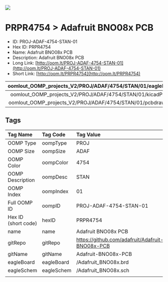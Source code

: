 


  
![][im]
# PRPR4754 > Adafruit BNO08x PCB

- ID: PROJ-ADAF-4754-STAN-01
- Hex ID: PRPR4754
- Name: Adafruit BNO08x PCB
- Description: Adafruit BNO08x PCB
- Long Link: [http://oom.lt/PROJ-ADAF-4754-STAN-01](http://oom.lt/PROJ-ADAF-4754-STAN-01)
- Short Link: [http://oom.lt/PRPR4754](http://oom.lt/PRPR4754)
  

|oomlout_OOMP_projects_V2/PROJ/ADAF/4754/STAN/01/eagleImage.png|oomlout_OOMP_projects_V2/PROJ/ADAF/4754/STAN/01/eagleSchemImage.png|oomlout_OOMP_projects_V2/PROJ/ADAF/4754/STAN/01/kicadPcb3dFront.png|oomlout_OOMP_projects_V2/PROJ/ADAF/4754/STAN/01/kicadPcb3dBack.png|
| :---: | :---: | :---: | :---: |
|oomlout_OOMP_projects_V2/PROJ/ADAF/4754/STAN/01/kicadPcb3d.png|oomlout_OOMP_projects_V2/PROJ/ADAF/4754/STAN/01/bomBack.png|oomlout_OOMP_projects_V2/PROJ/ADAF/4754/STAN/01/bomFront.png|oomlout_OOMP_projects_V2/PROJ/ADAF/4754/STAN/01/pcbdraw.svg|
|oomlout_OOMP_projects_V2/PROJ/ADAF/4754/STAN/01/pcbdrawBack.svg||||

## Tags
  

|Tag Name|Tag Code|Tag Value|
| :--- | :--- | :--- |
|OOMP Type|oompType|PROJ|
|OOMP Size|oompSize|ADAF|
|OOMP Color|oompColor|4754|
|OOMP Description|oompDesc|STAN|
|OOMP Index|oompIndex|01|
|Full OOMP ID|oompID|PROJ-ADAF-4754-STAN-01|
|Hex ID (short code)|hexID|PRPR4754|
|name|name|Adafruit BNO08x PCB|
|gitRepo|gitRepo|https://github.com/adafruit/Adafruit-BNO08x-PCB|
|gitName|gitName|Adafruit-BNO08x-PCB|
|eagleBoard|eagleBoard|/Adafruit_BNO08x.brd|
|eagleSchem|eagleSchem|/Adafruit_BNO08x.sch|
||||



[im]: PROJ/ADAF/4754/STAN/01/kicadPcb3d_450.png
